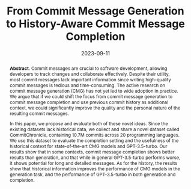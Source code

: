 ---
title: "From Commit Message Generation to History-Aware Commit Message Completion"
authors: '<i>Aleksandra Eliseeva, Yaroslav Sokolov, Egor Bogomolov, Yaroslav Golubev, Danny Dig, and Timofey Bryksin</i>'
status: "accepted"
collection: publications
permalink: /publications/2023-09-11
date: 2023-09-11
venue: "<b>ASE'23</b>"
level: 'A*'
pdf: 'https://arxiv.org/abs/2308.07655'
counter_id: 'C51'
data: 'https://github.com/JetBrains-Research/commit_message_generation'
abstract: '<p><b>Abstract</b>. Commit messages are crucial to software development, allowing developers to track changes and collaborate effectively. Despite their utility, most commit messages lack important information since writing high-quality commit messages is tedious and time-consuming. The active research on commit message generation (CMG) has not yet led to wide adoption in practice. We argue that if we could shift the focus from commit message generation to commit message completion and use previous commit history as additional context, we could significantly improve the quality and the personal nature of the resulting commit messages.</p><p>In this paper, we propose and evaluate both of these novel ideas. Since the existing datasets lack historical data, we collect and share a novel dataset called CommitChronicle, containing 10.7M commits across 20 programming languages. We use this dataset to evaluate the completion setting and the usefulness of the historical context for state-of-the-art CMG models and GPT-3.5-turbo. Our results show that in some contexts, commit message completion shows better results than generation, and that while in general GPT-3.5-turbo performs worse, it shows potential for long and detailed messages. As for the history, the results show that historical information improves the performance of CMG models in the generation task, and the performance of GPT-3.5-turbo in both generation and completion.</p>'
---